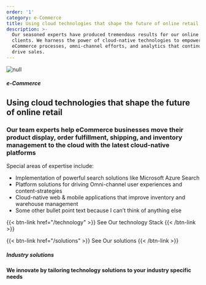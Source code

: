 ```yaml
---
order: '1'
category: e-Commerce
title: Using cloud technologies that shape the future of online retail
description: >-
  Our seasoned experts have produced tremendous results for our online retail
  clients. We harness the power of cloud-native technologies to empower lean
  eCommerce processes, omni-channel efforts, and analytics that continue to
  drive sales.
---
```

![null](/images/uploads/ecommerce-industry-hero.svg)

##### e-Commerce

## Using cloud technologies that shape the future of online retail

### Our team experts help eCommerce businesses move their product display, order fulfillment, shipping, and inventory management to the cloud with the latest cloud-native platforms

Special areas of expertise include:

* Implementation of powerful search solutions like Microsoft Azure Search
* Platform solutions for driving Omni-channel user experiences and
  content-strategies
* Cloud-native web & mobile applications that improve inventory and warehouse
  management
* Some other bullet point text because I can’t think of anything else

{{< btn-link href="/technology" >}} See Our technology Stack {{< /btn-link >}}

{{< btn-link href="/solutions" >}} See Our solutions {{< /btn-link >}}

##### Industry solutions

#### We innovate by tailoring technology solutions to your industry specific needs
